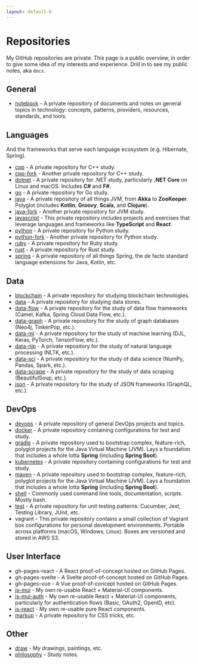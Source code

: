 ```yaml
---
layout: default-b
---
```


# Repositories

My GitHub repositories are private. This page is a public overview, in order to give some idea of my interests and experience.
Drill in to see my public notes, aka `docs`.

## General

- [notebook](https://dfisher95350.github.io/notebook/) - A private repository of documents and notes on general topics in technology: concepts, patterns, providers, resources, standards, and tools.

## Languages

And the frameworks that serve each language ecosystem (e.g. Hibernate, Spring).

- [cpp](https://dfisher95350.github.io/cpp/) - A private repository for C++ study.
- [cpp-fork](https://dfisher95350.github.io/cpp-fork/) - Another private repository for C++ study.
- [dotnet](https://dfisher95350.github.io/dotnet/) - A private repository for .NET study, particularly **.NET Core** on Linux and macOS. Includes **C#** and **F#**.
- [go](https://dfisher95350.github.io/go/) - A private repository for Go study.
- [java](https://dfisher95350.github.io/java/) - A private repository of all things JVM, from **Akka** to **ZooKeeper**. Polyglot (includes **Kotlin**, **Groovy**, **Scala**, and **Clojure**).
- [java-fork](https://dfisher95350.github.io/java-fork/) - Another private repository for JVM study.
- [javascript](https://dfisher95350.github.io/javascript/) - This private repository includes projects and exercises that leverage languages and frameworks like **TypeScript** and **React**.
- [python](https://dfisher95350.github.io/python/) - A private repository for Python study.
- [python-fork](https://dfisher95350.github.io/python-fork/) - Another private repository for Python study.
- [ruby](https://dfisher95350.github.io/ruby/) - A private repository for Ruby study.
- [rust](https://dfisher95350.github.io/rust/) - A private repository for Rust study.
- [spring](https://dfisher95350.github.io/spring/) - A private repository of all things Spring, the de facto standard language extensions for Java, Kotlin, etc.

## Data

- [blockchain](https://dfisher95350.github.io/blockchain/) - A private repository for studying blockchain technologies.
- [data](https://dfisher95350.github.io/data/) - A private repository for studying data stores.
- [data-flow](https://dfisher95350.github.io/data-flow/) - A private repository for the study of data flow frameworks (Camel, Kafka, Spring Cloud Data Flow, etc.).
- [data-graph](https://dfisher95350.github.io/data-graph/) - A private repository for the study of graph databases (Neo4j, TinkerPop, etc.).
- [data-ml](https://dfisher95350.github.io/data-ml/) - A private repository for the study of machine learning (DJL, Keras, PyTorch, TensorFlow, etc.).
- [data-nlp](https://dfisher95350.github.io/data-nlp/) - A private repository for the study of natural language processing (NLTK, etc.).
- [data-sci](https://dfisher95350.github.io/data-sci/) - A private repository for the study of data science (NumPy, Pandas, Spark, etc.).
- [data-scrape](https://dfisher95350.github.io/data-scrape/) - A private repository for the study of data scraping (BeautifulSoup, etc.).
- [json](https://dfisher95350.github.io/json/) - A private repository for the study of JSON frameworks (GraphQL, etc.).

## DevOps

- [devops](https://dfisher95350.github.io/devops/) - A private repository of general DevOps projects and topics.
- [docker](https://dfisher95350.github.io/docker/) - A private repository containing configurations for test and study.
- [gradle](https://dfisher95350.github.io/gradle/) - A private repository used to bootstrap complex, feature-rich, polyglot projects for the Java Virtual Machine (JVM). Lays a foundation that includes a whole lotta **Spring** (including **Spring Boot**).
- [kubernetes](https://dfisher95350.github.io/kubernetes/) - A private repository containing configurations for test and study.
- [maven](https://dfisher95350.github.io/maven/) - A private repository used to bootstrap complex, feature-rich, polyglot projects for the Java Virtual Machine (JVM). Lays a foundation that includes a whole lotta **Spring** (including **Spring Boot**).
- [shell](https://dfisher95350.github.io/shell/) - Commonly used command line tools, documentation, scripts. Mostly bash.
- [test](https://dfisher95350.github.io/test/) - A private repository for unit testing patterns: Cucumber, Jest, Testing Library, JUnit, etc.
- vagrant - This private repository contains a small collection of Vagrant box configurations for personal development environments. Portable across platforms (macOS, Windows, Linux). Boxes are versioned and stored in AWS S3.

## User Interface

- gh-pages-react - A React proof-of-concept hosted on GitHub Pages.
- gh-pages-svelte - A Svelte proof-of-concept hosted on GitHub Pages.
- gh-pages-vue - A Vue proof-of-concept hosted on GitHub Pages.
- [js-mui](https://dfisher95350.github.io/js-mui/) - My own re-usable React + Material-UI components.
- [js-mui-auth](https://dfisher95350.github.io/js-mui-auth/) - My own re-usable React + Material-UI components, particularly for authentication flows (Basic, OAuth2, OpenID, etc).
- [js-react](https://dfisher95350.github.io/js-react/) - My own re-usable pure React components.
- [markup](https://dfisher95350.github.io/markup/) - A private repository for CSS tricks, etc.

## Other

- [draw](https://dfisher95350.github.io/draw/) - My drawings, paintings, etc.
- [philosophy](https://dfisher95350.github.io/philosophy/) - Study notes.